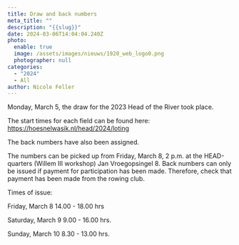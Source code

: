 ```yaml
---
title: Draw and back numbers
meta_title: ""
description: "{{slug}}"
date: 2024-03-06T14:04:04.240Z
photo:
  enable: true
  image: /assets/images/nieuws/1920_web_logo0.png
  photographer: null
categories:
  - "2024"
  - All
author: Nicole Feller
---
```

Monday, March 5, the draw for the 2023 Head of the River took place. 

The start times for each field can be found here: https://hoesnelwasik.nl/head/2024/loting

The back numbers have also been assigned. 

The numbers can be picked up from Friday, March 8, 2 p.m. at the HEAD-quarters (Willem III workshop) Jan Vroegopsingel 8. Back numbers can only be issued if payment for participation has been made. Therefore, check that payment has been made from the rowing club. 



Times of issue:

Friday, March 8 	14.00 - 18.00 hrs

Saturday, March 9	9.00 - 16.00 hrs.

Sunday, March 10	 8.30 - 13.00 hrs.
